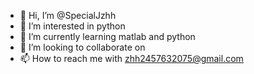 - 👋 Hi, I’m @SpecialJzhh
- 👀 I’m interested in python
- 🌱 I’m currently learning matlab and python
- 💞️ I’m looking to collaborate on 
- 📫 How to reach me with zhh2457632075@gmail.com

<!---
SpecialJzhh/SpecialJzhh is a ✨ special ✨ repository because its `README.md` (this file) appears on your GitHub profile.
You can click the Preview link to take a look at your changes.
--->
